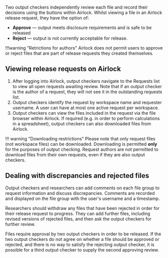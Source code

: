 Two output checkers independently review each file and record their decisions using the buttons within Airlock.
Whilst viewing a file in an Airlock release request, they have the option of: 

* **Approve** — output meets disclosure requirements and is safe to be released
* **Reject** — output is not currently acceptable for release. 

!!!warning "Retrictions for authors"
    Airlock does not permit users to approve or reject files that are part of release requests they created themselves.


## Viewing release requests on Airlock

1. After logging into Airlock, output checkers navigate to the Requests list to
   view all open requests awaiting review. Note that if an output checker is the
   author of a request, they will not see it in the outstanding requests list. 
1. Output checkers identify the request by workspace name and requester username. A user
   can have at most one active request per workspace. 
1. Output checkers can view the files included in the request via the file
    browser within Airlock. If required (e.g. in order to perform calculations
    in a spreadsheet), output checkers can also downloaded files from Airlock.

!!! warning "Downloading restrictions" 
    Please note that only request files (not workspace files) can be downloaded.
    Downloading is permitted **only** for the purposes of output checking.
    Request authors are not permitted to download files from their own requests,
    even if they are also output checkers.

## Dealing with discrepancies and rejected files

Output checkers and researchers can add comments on each file group to request
information and discuss discrepancies. Comments are recorded and displayed on the
file group with the user's username and a timestamp.

Researchers should withdraw any files that have been rejected in order for their
release request to progress. They can add further files, including revised versions
of rejected files, and then ask the output checkers for further review.

Files require approval by two output checkers in order to be released. If the two output checkers 
do not agree on whether a file should be approved or rejected,
and there is no way to satisfy the rejecting output checker, it is possible for a
third output checker to supply the second approving review.
